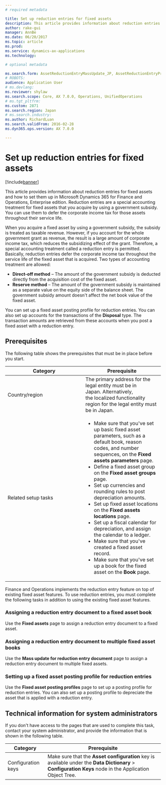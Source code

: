 ```yaml
---
# required metadata

title: Set up reduction entries for fixed assets
description: This article provides information about reduction entries for fixed assets and how to set them up in Microsoft Dynamics 365 for Finance and Operations, Enterprise edition. Reduction entries are a special accounting treatment for fixed assets that you acquire by using a government subsidy. You can use them to defer the corporate income tax for those assets throughout their service life. 
author: rake-gui
manager: AnnBe
ms.date: 06/20/2017
ms.topic: article
ms.prod: 
ms.service: dynamics-ax-applications
ms.technology: 

# optional metadata

ms.search.form: AssetReductionEntryMassUpdate_JP, AssetReductionEntryProfile_JP
# ROBOTS: 
audience: Application User
# ms.devlang: 
ms.reviewer: shylaw
ms.search.scope: Core, AX 7.0.0, Operations, UnifiedOperations
# ms.tgt_pltfrm: 
ms.custom: 2871
ms.search.region: Japan
# ms.search.industry: 
ms.author: RichardLuan
ms.search.validFrom: 2016-02-28
ms.dyn365.ops.version: AX 7.0.0

---
```


# Set up reduction entries for fixed assets

[!include[banner](../includes/banner.md)]


This article provides information about reduction entries for fixed assets and how to set them up in Microsoft Dynamics 365 for Finance and Operations, Enterprise edition. Reduction entries are a special accounting treatment for fixed assets that you acquire by using a government subsidy. You can use them to defer the corporate income tax for those assets throughout their service life. 

When you acquire a fixed asset by using a government subsidy, the subsidy is treated as taxable revenue. However, if you account for the whole government grant as revenue, the result is a large amount of corporate income tax, which reduces the subsidizing effect of the grant. Therefore, a special accounting treatment called a reduction entry is permitted. Basically, reduction entries defer the corporate income tax throughout the service life of the fixed asset that is acquired. Two types of accounting treatment are allowed:

-   **Direct-off method** – The amount of the government subsidy is deducted directly from the acquisition cost of the fixed asset.
-   **Reserve method** – The amount of the government subsidy is maintained as a separate value on the equity side of the balance sheet. The government subsidy amount doesn't affect the net book value of the fixed asset.

You can set up a fixed asset posting profile for reduction entries. You can also set up accounts for the transactions of the **Disposal** type. The transaction amounts are retrieved from these accounts when you post a fixed asset with a reduction entry.

## Prerequisites
The following table shows the prerequisites that must be in place before you start.

<table>
<colgroup>
<col width="50%" />
<col width="50%" />
</colgroup>
<thead>
<tr class="header">
<th>Category</th>
<th>Prerequisite</th>
</tr>
</thead>
<tbody>
<tr class="odd">
<td>Country/region</td>
<td>The primary address for the legal entity must be in Japan. Alternatively, the localized functionality region for the legal entity must be in Japan.</td>
</tr>
<tr class="even">
<td>Related setup tasks</td>
<td><ul>
<li>Make sure that you've set up basic fixed asset parameters, such as a default book, reason codes, and number sequences, on the <strong>Fixed assets parameters</strong> page.</li>
<li>Define a fixed asset group on the <strong>Fixed asset groups</strong> page.</li>
<li>Set up currencies and rounding rules to post depreciation amounts.</li>
<li>Set up fixed asset locations on the <strong>Fixed assets locations</strong> page.</li>
<li>Set up a fiscal calendar for depreciation, and assign the calendar to a ledger.</li>
<li>Make sure that you've created a fixed asset record.</li>
<li>Make sure that you've set up a book for the fixed asset on the <strong>Book </strong>page.</li>
</ul></td>
</tr>
</tbody>
</table>

Finance and Operations implements the reduction entry feature on top of existing fixed asset features. To use reduction entries, you must complete the following tasks in addition to using the existing fixed asset features.

### Assigning a reduction entry document to a fixed asset book

Use the **Fixed assets** page to assign a reduction entry document to a fixed asset.

### Assigning a reduction entry document to multiple fixed asset books

Use the **Mass update for reduction entry document** page to assign a reduction entry document to multiple fixed assets.

### Setting up a fixed asset posting profile for reduction entries

Use the **Fixed asset posting profiles** page to set up a posting profile for reduction entries. You can also set up a posting profile to depreciate the asset that is applied with a reduction entry.

## Technical information for system administrators
If you don't have access to the pages that are used to complete this task, contact your system administrator, and provide the information that is shown in the following table.

| Category           | Prerequisite                                                                                                                                               |
|--------------------|------------------------------------------------------------------------------------------------------------------------------------------------------------|
| Configuration keys | Make sure that the **Asset configuration** key is available under the **Data Dictionary** &gt; **Configuration Keys** node in the Application Object Tree. |


